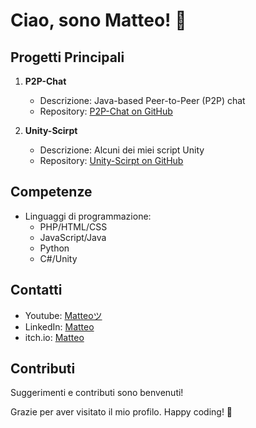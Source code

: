 # Ciao, sono Matteo! 👋

## Progetti Principali

1. **P2P-Chat**
   - Descrizione: Java-based Peer-to-Peer (P2P) chat
   - Repository: [P2P-Chat on GitHub](https://github.com/Matteo6782/Unity-Scirpt)

2. **Unity-Scirpt**
   - Descrizione: Alcuni dei miei script Unity
   - Repository: [Unity-Scirpt on GitHub](https://github.com/Matteo6782/Unity-Scirpt)

## Competenze

- Linguaggi di programmazione:
  - PHP/HTML/CSS
  - JavaScript/Java
  - Python
  - C#/Unity

## Contatti

- Youtube: [Matteoツ](https://www.youtube.com/@matteo9471)
- LinkedIn: [Matteo](https://matteo6782.itch.io/)
- itch.io: [Matteo](https://matteo6782.itch.io/)

## Contributi

Suggerimenti e contributi sono benvenuti!

Grazie per aver visitato il mio profilo. Happy coding! 🚀

